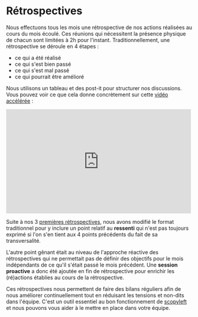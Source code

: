 # Rétrospectives

Nous effectuons tous les mois une rétrospective de nos actions réalisées au cours du mois écoulé. Ces réunions qui nécessitent la présence physique de chacun sont limitées à 2h pour l'instant. Traditionnellement, une rétrospective se déroule en 4 étapes :

* ce qui a été réalisé
* ce qui s'est bien passé
* ce qui s'est mal passé
* ce qui pourrait être amélioré

Nous utilisons un tableau et des post-it pour structurer nos discussions. Vous pouvez voir ce que cela donne concrètement sur cette [vidéo accélérée](http://vimeo.com/user15722737/timelapse-retrospective-scopyleft) :

<iframe src="http://player.vimeo.com/video/57051886" width="500" height="281" frameborder="0" webkitAllowFullScreen mozallowfullscreen allowFullScreen></iframe>

Suite à nos 3 [premières rétrospectives](https://github.com/scopyleft/documentation/tree/master/pilotage/retrospectives), nous avons modifié le format traditionnel pour y inclure un point relatif au **ressenti** qui n'est pas toujours exprimé si l'on s'en tient aux 4 points précédents du fait de sa transversalité.

L'autre point gênant était au niveau de l'approche réactive des rétrospectives qui ne permettait pas de définir des objectifs pour le mois indépendants de ce qu'il s'était passé le mois précédent. Une **session proactive** a donc été ajoutée en fin de rétrospective pour enrichir les (ré)actions établies au cours de la rétrospective.

Ces rétrospectives nous permettent de faire des bilans réguliers afin de nous améliorer continuellement tout en réduisant les tensions et non-dits dans l'équipe. C'est un outil essentiel au bon fonctionnement de [scopyleft](http://scopyleft.fr) et nous pouvons vous aider à le mettre en place dans votre équipe.
